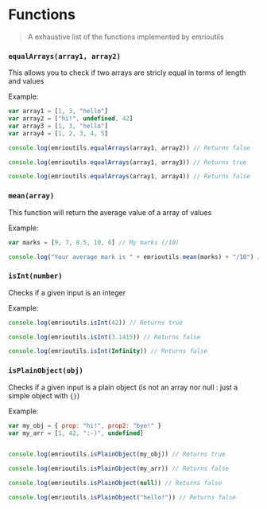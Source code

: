 # Functions

> A exhaustive list of the functions implemented by emrioutils

### `equalArrays(array1, array2)`

This allows you to check if two arrays are stricly equal in terms of length and values

Example:

```js
var array1 = [1, 3, "hello"]
var array2 = ["hi!", undefined, 42]
var array3 = [1, 3, "hello"]
var array4 = [1, 2, 3, 4, 5]

console.log(emrioutils.equalArrays(array1, array2)) // Returns false

console.log(emrioutils.equalArrays(array1, array3)) // Returns true

console.log(emrioutils.equalArrays(array1, array4)) // Returns false
```

### `mean(array)`

This function will return the average value of a array of values

Example:

```js
var marks = [9, 7, 8.5, 10, 6] // My marks (/10)

console.log("Your average mark is " + emrioutils.mean(marks) + "/10") // This will output "Your average mark is 8.1/10"
```

### `isInt(number)`

Checks if a given input is an integer

Example:

```js
console.log(emrioutils.isInt(42)) // Returns true

console.log(emrioutils.isInt(3.1415)) // Returns false

console.log(emrioutils.isInt(Infinity)) // Returns false
```

### `isPlainObject(obj)`

Checks if a given input is a plain object (is not an array nor null : just a simple object with `{}`)

Example:

```js
var my_obj = { prop: "hi!", prop2: "bye!" }
var my_arr = [1, 42, ":-)", undefined]


console.log(emrioutils.isPlainObject(my_obj)) // Returns true

console.log(emrioutils.isPlainObject(my_arr)) // Returns false

console.log(emrioutils.isPlainObject(null)) // Returns false

console.log(emrioutils.isPlainObject("hello!")) // Returns false
```
